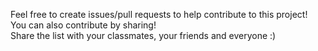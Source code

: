 Feel free to create issues/pull requests to help contribute to this project!
You can also contribute by sharing!  
Share the list with your classmates, your friends and everyone :)
